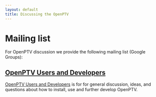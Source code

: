 ```yaml
---
layout: default
title: Discussing the OpenPTV
---
```


# Mailing list

For OpenPTV discussion we provide the following mailing list (Google Groups):

## [OpenPTV Users and Developers](https://groups.google.com/forum/#!forum/openptv)
[OpenPTV Users and Developers](https://groups.google.com/forum/#!forum/openptv) is for for general
discussion, ideas, and questions about how to install, use and further develop OpenPTV.

